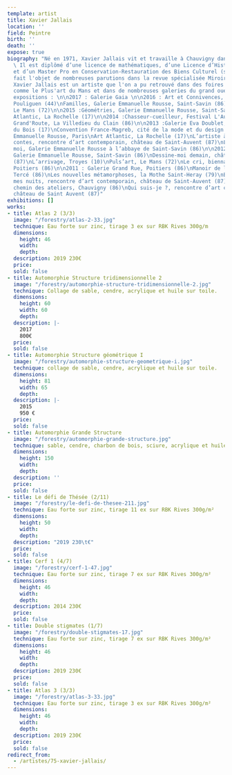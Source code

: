 ```yaml
---
template: artist
title: Xavier Jallais
location: ''
field: Peintre
birth: ''
death: ''
expose: true
biography: "Né en 1971, Xavier Jallais vit et travaille à Chauvigny dans la Vienne.
  \ Il est diplômé d’une licence de mathématiques, d’une Licence d’Histoire de l’Art
  et d’un Master Pro en Conservation-Restauration des Biens Culturel (spécialité peinture).\n\nAyant
  fait l'objet de nombreuses parutions dans la revue spécialisée Miroir de l'art,
  Xavier Jallais est un artiste que l'on a pu retrouvé dans des foires d'art contemporain
  comme le Plus'art du Mans et dans de nombreuses galeries du grand ouest. \n\nDernières
  expositions : \n\n2017 : Galerie Gaia \n\n2016 : Art et Connivences, le Rex, Le
  Pouliguen (44)\nFamilles, Galerie Emmanuelle Rousse, Saint-Savin (86)\nPuls’art,
  Le Mans (72)\n\n2015 :Géométries, Galerie Emmanuelle Rousse, Saint-Savin (86)\nArt
  Atlantic, La Rochelle (17)\n\n2014 :Chasseur-cueilleur, Festival L'Auberge de la
  Grand'Route, La Villedieu du Clain (86)\n\n2013 :Galerie Eva Doublet, Saint-Georges
  du Bois (17)\nConvention France-Magreb, cité de la mode et du design avec la Galerie
  Emmanuelle Rousse, Paris\nArt Atlantic, La Rochelle (17)\nL’artiste à la cour des
  contes, rencontre d’art contemporain, château de Saint-Auvent (87)\nL’abbaye et
  moi, Galerie Emmanuelle Rousse à l’abbaye de Saint-Savin (86)\n\n2012 : Automorphies,
  Galerie Emmanuelle Rousse, Saint-Savin (86)\nDessine-moi demain, château de Saint-Auvent
  (87)\nL’arrivage, Troyes (10)\nPuls’art, Le Mans (72)\nLe cri, biennale d’art sacré,
  Poitiers (86)\n\n2011 : Galerie Grand Rue, Poitiers (86)\nManoir de la Thibaudière,
  Tercé (86)\nLes nouvelles métamorphoses, la Mothe Saint-Heray (79)\nBestiaire de
  mes nuits, rencontre d’art contemporain, château de Saint-Auvent (87)\n\n2010 :Le
  chemin des ateliers, Chauvigny (86)\nQui suis-je ?, rencontre d’art contemporain,
  château de Saint Auvent (87)"
exhibitions: []
works:
- title: Atlas 2 (3/3)
  image: "/forestry/atlas-2-33.jpg"
  technique: Eau forte sur zinc, tirage 3 ex sur RBK Rives 300g/m
  dimensions:
    height: 46
    width: 
    depth: 
  description: 2019 230€
  price: 
  sold: false
- title: Automorphie Structure tridimensionnelle 2
  image: "/forestry/automorphie-structure-tridimensionnelle-2.jpg"
  technique: Collage de sable, cendre, acrylique et huile sur toile.
  dimensions:
    height: 60
    width: 60
    depth: 
  description: |-
    2017
    800€
  price: 
  sold: false
- title: Automorphie Structure géométrique I
  image: "/forestry/automorphie-structure-geometrique-i.jpg"
  technique: collage de sable, cendre, acrylique et huile sur toile.
  dimensions:
    height: 81
    width: 65
    depth: 
  description: |-
    2015
    950 €
  price: 
  sold: false
- title: Automorphie Grande Structure
  image: "/forestry/automorphie-grande-structure.jpg"
  technique: sable, cendre, charbon de bois, sciure, acrylique et huile sur toile
  dimensions:
    height: 150
    width: 
    depth: 
  description: ''
  price: 
  sold: false
- title: Le défi de Thésée (2/11)
  image: "/forestry/le-defi-de-thesee-211.jpg"
  technique: Eau forte sur zinc, tirage 11 ex sur RBK Rives 300g/m²
  dimensions:
    height: 50
    width: 
    depth: 
  description: "2019 230\t€"
  price: 
  sold: false
- title: Cerf 1 (4/7)
  image: "/forestry/cerf-1-47.jpg"
  technique: Eau forte sur zinc, tirage 7 ex sur RBK Rives 300g/m²
  dimensions:
    height: 46
    width: 
    depth: 
  description: 2014 230€
  price: 
  sold: false
- title: Double stigmates (1/7)
  image: "/forestry/double-stigmates-17.jpg"
  technique: Eau forte sur zinc, tirage 7 ex sur RBK Rives 300g/m²
  dimensions:
    height: 46
    width: 
    depth: 
  description: 2019 230€
  price: 
  sold: false
- title: Atlas 3 (3/3)
  image: "/forestry/atlas-3-33.jpg"
  technique: Eau forte sur zinc, tirage 3 ex sur RBK Rives 300g/m²
  dimensions:
    height: 46
    width: 
    depth: 
  description: 2019 230€
  price: 
  sold: false
redirect_from:
  - /artistes/75-xavier-jallais/
---
```


